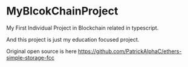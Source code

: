 # MyBlcokChainProject

My First Individual Project in Blockchain related in typescript.

And this project is just my education focused project.

Original open source is here https://github.com/PatrickAlphaC/ethers-simple-storage-fcc
